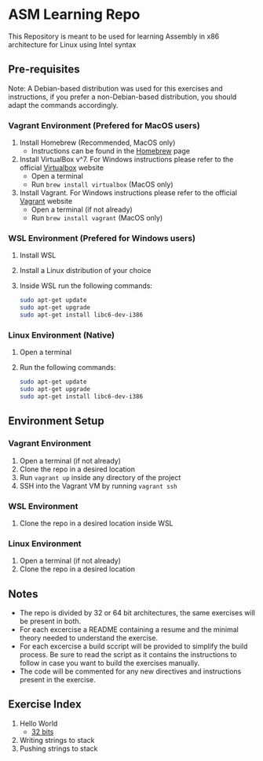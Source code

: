 # ASM Learning Repo

This Repository is meant to be used for learning Assembly in x86 architecture for Linux using Intel syntax

## Pre-requisites

Note: A Debian-based distribution was used for this exercises and instructions, if you prefer a non-Debian-based distribution, you should adapt the commands accordingly.

### Vagrant Environment (Prefered for MacOS users)

1. Install Homebrew (Recommended, MacOS only)
    - Instructions can be found in the [Homebrew](https://brew.sh/) page
2. Install VirtualBox v^7. For Windows instructions please refer to the official [Virtualbox](https://www.virtualbox.org/) website
    - Open a terminal
    - Run `brew install virtualbox` (MacOS only)
3. Install Vagrant. For Windows instructions please refer to the official [Vagrant](https://www.vagrantup.com/) website
    - Open a terminal (if not already)
    - Run `brew install vagrant` (MacOS only)

### WSL Environment (Prefered for Windows users)

1. Install WSL
2. Install a Linux distribution of your choice
3. Inside WSL run the following commands:

    ```bash
    sudo apt-get update
    sudo apt-get upgrade
    sudo apt-get install libc6-dev-i386
    ```

### Linux Environment (Native)

1. Open a terminal
2. Run the following commands:

    ```bash
    sudo apt-get update
    sudo apt-get upgrade
    sudo apt-get install libc6-dev-i386
    ```

## Environment Setup

### Vagrant Environment

1. Open a terminal (if not already)
2. Clone the repo in a desired location
3. Run `vagrant up` inside any directory of the project
4. SSH into the Vagrant VM by running `vagrant ssh`

### WSL Environment

1. Clone the repo in a desired location inside WSL

### Linux Environment

1. Open a terminal (if not already)
2. Clone the repo in a desired location

## Notes

- The repo is divided by 32 or 64 bit architectures, the same exercises will be present in both.
- For each excercise a README containing a resume and the minimal theory needed to understand the exercise.
- For each excercise a build sccript will be provided to simplify the build process. Be sure to read the script as it contains the instructions to follow in case you want to build the exercises manually.
- The code will be commented for any new directives and instructions present in the exercise.

## Exercise Index

1. Hello World
    - [32 bits](./32bit/helloWorld/)
2. Writing strings to stack
3. Pushing strings to stack
